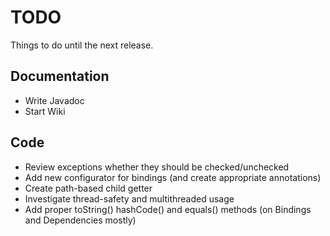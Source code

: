 # TODO

Things to do until the next release.

## Documentation
  * Write Javadoc
  * Start Wiki
  
## Code
  * Review exceptions whether they should be checked/unchecked
  * Add new configurator for bindings (and create appropriate annotations)
  * Create path-based child getter
  * Investigate thread-safety and multithreaded usage
  * Add proper toString() hashCode() and equals() methods (on Bindings and Dependencies mostly)
